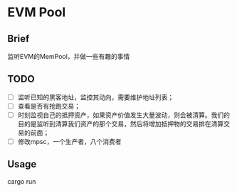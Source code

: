 # EVM Pool

## Brief

监听EVM的MemPool，并做一些有趣的事情

## TODO

- [ ] 监听已知的黑客地址，监控其动向，需要维护地址列表；
- [ ] 查看是否有抢跑交易；
- [ ] 时刻监视自己的抵押资产，如果资产价值发生大量波动，则会被清算。我们的目的是监听到清算我们资产的那个交易，然后将增加抵押物的交易排在清算交易的前面；
- [ ] 修改mpsc，一个生产者，八个消费者

## Usage

cargo run

